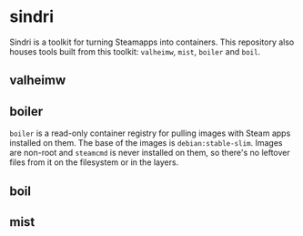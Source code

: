 # sindri

Sindri is a toolkit for turning Steamapps into containers. This repository also houses tools built from this toolkit: `valheimw`, `mist`, `boiler` and `boil`.

## valheimw

## boiler

`boiler` is a read-only container registry for pulling images with Steam apps installed on them. The base of the images is `debian:stable-slim`. Images are non-root and `steamcmd` is never installed on them, so there's no leftover files from it on the filesystem or in the layers.

## boil

## mist
